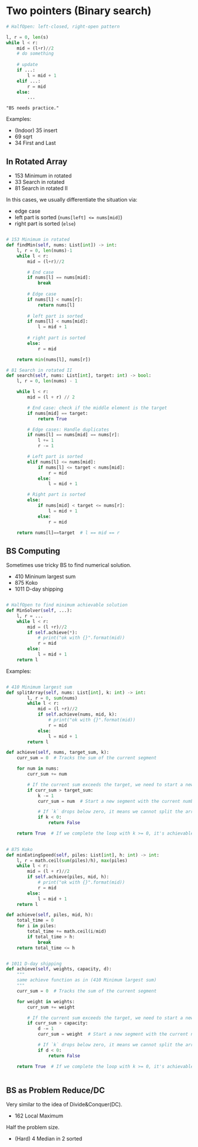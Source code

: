 # Two pointers (Binary search)

```python
# HalfOpen: left-closed, right-open pattern

l, r = 0, len(s)
while l < r:
    mid = (l+r)//2
    # do something
    
    # update
    if ...:
        l = mid + 1
    elif ...:
        r = mid
    else:
        ...

```

    "BS needs practice."

Examples:
- (Indoor) 35 insert
- 69	sqrt
- 34	First and Last

## In Rotated Array
- 153   Minimum in rotated
- 33    Search in rotated
- 81    Search in rotated II

In this cases, we usually differentiate the situation via:
- edge case
- left part is sorted  (`nums[left] <= nums[mid]`)
- right part is sorted (`else`)

```python

# 153 Minimum in rotated
def findMin(self, nums: List[int]) -> int:
    l, r = 0, len(nums)-1
    while l < r:
        mid = (l+r)//2

        # End case
        if nums[l] == nums[mid]:
            break
        
        # Edge case
        if nums[l] < nums[r]:
            return nums[l]
        
        # left part is sorted
        if nums[l] < nums[mid]:
            l = mid + 1
        
        # right part is sorted
        else:
            r = mid

    return min(nums[l], nums[r])

# 81 Search in rotated II
def search(self, nums: List[int], target: int) -> bool:
    l, r = 0, len(nums) - 1

    while l < r:
        mid = (l + r) // 2

        # End case: check if the middle element is the target
        if nums[mid] == target:
            return True

        # Edge cases: Handle duplicates
        if nums[l] == nums[mid] == nums[r]:
            l += 1
            r -= 1

        # Left part is sorted
        elif nums[l] <= nums[mid]:
            if nums[l] <= target < nums[mid]:
                r = mid
            else:
                l = mid + 1

        # Right part is sorted
        else:
            if nums[mid] < target <= nums[r]:
                l = mid + 1
            else:
                r = mid

    return nums[l]==target  # l == mid == r

```

## BS Computing
Sometimes use tricky BS to find numerical solution.

- 410 Mininum largest sum
- 875 Koko
- 1011 D-day shipping


```python

# HalfOpen to find minimum achievable solution
def MinSolver(self, ...):
    l, r = ...
    while l < r:
        mid = (l +r)//2
        if self.achieve(*):
            # print("ok with {}".format(mid))
            r = mid
        else:
            l = mid + 1
    return l
```


Examples:
```python

# 410 Minimum largest sum
def splitArray(self, nums: List[int], k: int) -> int:
        l, r = 0, sum(nums)
        while l < r:
            mid = (l +r)//2
            if self.achieve(nums, mid, k):
                # print("ok with {}".format(mid))
                r = mid
            else:
                l = mid + 1
        return l

def achieve(self, nums, target_sum, k):
    curr_sum = 0  # Tracks the sum of the current segment

    for num in nums:
        curr_sum += num

        # If the current sum exceeds the target, we need to start a new segment
        if curr_sum > target_sum:
            k -= 1
            curr_sum = num  # Start a new segment with the current number

            # If `k` drops below zero, it means we cannot split the array as required
            if k < 0:
                return False

    return True  # If we complete the loop with k >= 0, it's achievable
        

# 875 Koko
def minEatingSpeed(self, piles: List[int], h: int) -> int:
    l, r = math.ceil(sum(piles)/h), max(piles)
    while l < r:
        mid = (l + r)//2
        if self.achieve(piles, mid, h):
            # print("ok with {}".format(mid))
            r = mid
        else:
            l = mid + 1
    return l

def achieve(self, piles, mid, h):
    total_time = 0
    for i in piles:
        total_time += math.ceil(i/mid)
        if total_time > h:
            break
    return total_time <= h


# 1011 D-day shipping
def achieve(self, weights, capacity, d):
    """
    same achieve function as in (410 Minimum largest sum)
    """
    curr_sum = 0  # Tracks the sum of the current segment

    for weight in weights:
        curr_sum += weight

        # If the current sum exceeds the target, we need to start a new segment
        if curr_sum > capacity:
            d -= 1
            curr_sum = weight  # Start a new segment with the current number

            # If `k` drops below zero, it means we cannot split the array as required
            if d < 0:
                return False

    return True  # If we complete the loop with k >= 0, it's achievable
        


```

## BS as Problem Reduce/DC
Very similar to the idea of Divide&Conquer(DC).

- 162 Local Maximum

Half the problem size.

- (Hard) 4 Median in 2 sorted